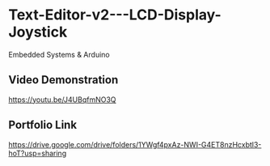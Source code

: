 # Text-Editor-v2---LCD-Display-Joystick

Embedded Systems & Arduino

## Video Demonstration

https://youtu.be/J4UBqfmNO3Q

## Portfolio Link

https://drive.google.com/drive/folders/1YWgf4pxAz-NWI-G4ET8nzHcxbtl3-hoT?usp=sharing
